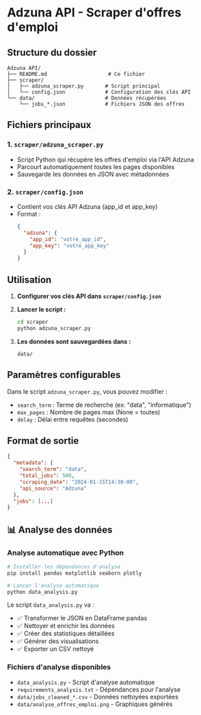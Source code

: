 # Adzuna API - Scraper d'offres d'emploi

## Structure du dossier

```
Adzuna API/
├── README.md                    # Ce fichier
├── scraper/
│   ├── adzuna_scraper.py       # Script principal
│   └── config.json             # Configuration des clés API
└── data/                       # Données récupérées
    └── jobs_*.json             # Fichiers JSON des offres
```

## Fichiers principaux

### 1. `scraper/adzuna_scraper.py`
- Script Python qui récupère les offres d'emploi via l'API Adzuna
- Parcourt automatiquement toutes les pages disponibles
- Sauvegarde les données en JSON avec métadonnées

### 2. `scraper/config.json`
- Contient vos clés API Adzuna (app_id et app_key)
- Format :
  ```json
  {
    "adzuna": {
      "app_id": "votre_app_id",
      "app_key": "votre_app_key"
    }
  }
  ```

## Utilisation

1. **Configurer vos clés API dans `scraper/config.json`**

2. **Lancer le script :**
   ```bash
   cd scraper
   python adzuna_scraper.py
   ```

3. **Les données sont sauvegardées dans :**
   ```
   data/
   ```

## Paramètres configurables

Dans le script `adzuna_scraper.py`, vous pouvez modifier :
- `search_term` : Terme de recherche (ex: "data", "informatique")
- `max_pages` : Nombre de pages max (None = toutes)
- `delay` : Délai entre requêtes (secondes)

## Format de sortie

```json
{
  "metadata": {
    "search_term": "data",
    "total_jobs": 500,
    "scraping_date": "2024-01-15T14:30:00",
    "api_source": "Adzuna"
  },
  "jobs": [...]
}
```

## 📊 Analyse des données

### Analyse automatique avec Python
```bash
# Installer les dépendances d'analyse
pip install pandas matplotlib seaborn plotly

# Lancer l'analyse automatique
python data_analysis.py
```

Le script `data_analysis.py` va :
- ✅ Transformer le JSON en DataFrame pandas
- ✅ Nettoyer et enrichir les données  
- ✅ Créer des statistiques détaillées
- ✅ Générer des visualisations
- ✅ Exporter un CSV nettoyé

### Fichiers d'analyse disponibles
- `data_analysis.py` - Script d'analyse automatique
- `requirements_analysis.txt` - Dépendances pour l'analyse
- `data/jobs_cleaned_*.csv` - Données nettoyées exportées
- `data/analyse_offres_emploi.png` - Graphiques générés 